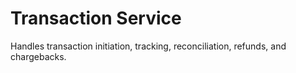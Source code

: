 # Transaction Service
Handles transaction initiation, tracking, reconciliation, refunds, and chargebacks.
